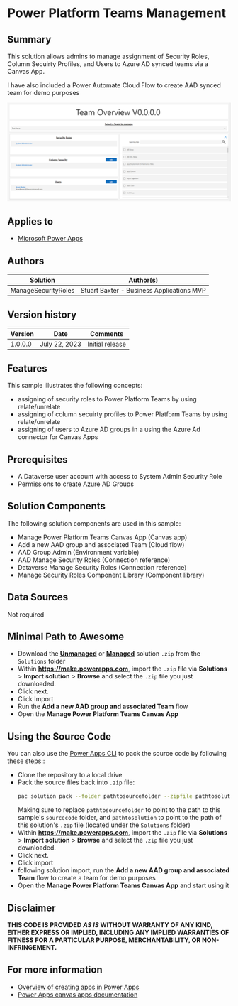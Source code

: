 # Power Platform Teams Management


## Summary

This solution allows admins to manage assignment of Security Roles, Column Secuirty Profiles, and Users to Azure AD synced teams via a Canvas App.

I have also included a Power Automate Cloud Flow to create AAD synced team for demo purposes

![picture of the sample](assets/Preview.png)

## Applies to

* [Microsoft Power Apps](https://docs.microsoft.com/powerapps/)

## Authors



Solution|Author(s)
--------|---------
ManageSecurityRoles | Stuart Baxter - Business Applications MVP

## Version history

Version|Date|Comments
-------|----|--------
1.0.0.0|July 22, 2023|Initial release

## Features


This sample illustrates the following concepts:

* assigning of security roles to Power Platform Teams by using relate/unrelate
* assigning of column secuirty profiles to Power Platform Teams by using relate/unrelate
* assigning of users to Azure AD groups in a using the Azure Ad connector for Canvas Apps

## Prerequisites

* A Dataverse user account with access to System Admin Security Role
* Permissions to create Azure AD Groups

## Solution Components

The following solution components are used in this sample:

* Manage Power Platform Teams Canvas App (Canvas app)
* Add a new AAD group and associated Team (Cloud flow)
* AAD Group Admin (Environment variable)
* AAD Manage Security Roles (Connection reference)
* Dataverse Manage Security Roles (Connection reference)
* Manage Security Roles Component Library (Component library)

## Data Sources

Not required

## Minimal Path to Awesome

* Download the **[Unmanaged](.Solutions/ManageSecurityRoles_1.0.0.0.zip)** or **[Managed](.Solutions/ManageSecurityRoles_1.0.0.0_managed.zip)** solution `.zip` from the `Solutions` folder
* Within **https://make.powerapps.com**, import the `.zip` file via **Solutions** > **Import solution** > **Browse** and select the `.zip` file you just downloaded.
* Click next.
* Click Import
* Run the **Add a new AAD group and associated Team** flow
* Open the **Manage Power Platform Teams Canvas App**

## Using the Source Code

You can also use the [Power Apps CLI](https://aka.ms/pac/docs) to pack the source code by following these steps::

* Clone the repository to a local drive
* Pack the source files back into `.zip` file:
  ```bash
  pac solution pack --folder pathtosourcefolder --zipfile pathtosolution  --processCanvasApps
  ```
  Making sure to replace `pathtosourcefolder` to point to the path to this sample's `sourcecode` folder, and `pathtosolution` to point to the path of this solution's `.zip` file (located under the `Solutions` folder)
* Within **https://make.powerapps.com**, import the `.zip` file via **Solutions** > **Import solution** > **Browse** and select the `.zip` file you just downloaded.
* Click next.
* Click import
* following solution import, run the **Add a new AAD group and associated Team** flow to create a team for demo purposes
* Open the **Manage Power Platform Teams Canvas App** and start using it

## Disclaimer

**THIS CODE IS PROVIDED *AS IS* WITHOUT WARRANTY OF ANY KIND, EITHER EXPRESS OR IMPLIED, INCLUDING ANY IMPLIED WARRANTIES OF FITNESS FOR A PARTICULAR PURPOSE, MERCHANTABILITY, OR NON-INFRINGEMENT.**

## For more information

- [Overview of creating apps in Power Apps](https://docs.microsoft.com/powerapps/maker/)
- [Power Apps canvas apps documentation](https://docs.microsoft.com/en-us/powerapps/maker/canvas-apps/)


